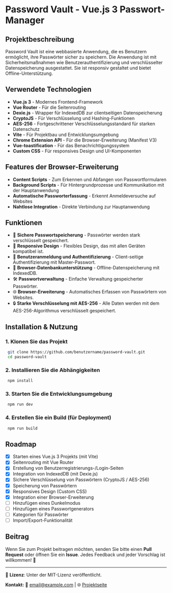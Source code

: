 # Password Vault - Vue.js 3 Passwort-Manager

## Projektbeschreibung
Password Vault ist eine webbasierte Anwendung, die es Benutzern ermöglicht, ihre Passwörter sicher zu speichern. Die Anwendung ist mit Sicherheitsmaßnahmen wie Benutzerauthentifizierung und verschlüsselter Datenspeicherung ausgestattet. Sie ist responsiv gestaltet und bietet Offline-Unterstützung.

## Verwendete Technologien
- **Vue.js 3** - Modernes Frontend-Framework
- **Vue Router** - Für die Seitenrouting
- **Dexie.js** - Wrapper für IndexedDB zur clientseitigen Datenspeicherung
- **CryptoJS** - Für Verschlüsselung und Hashing-Funktionen
- **AES-256** - Fortgeschrittener Verschlüsselungsstandard für starken Datenschutz
- **Vite** - Für Projektbau und Entwicklungsumgebung
- **Chrome Extension API** - Für die Browser-Erweiterung (Manifest V3)
- **Vue-toastification** - Für das Benachrichtigungssystem
- **Custom CSS** - Für responsives Design und UI-Komponenten

## Features der Browser-Erweiterung
- **Content Scripts** - Zum Erkennen und Abfangen von Passwortformularen
- **Background Scripts** - Für Hintergrundprozesse und Kommunikation mit der Hauptanwendung
- **Automatische Passworterfassung** - Erkennt Anmeldeversuche auf Websites
- **Nahtlose Integration** - Direkte Verbindung zur Hauptanwendung

## Funktionen
- 🔐 **Sichere Passwortspeicherung** - Passwörter werden stark verschlüsselt gespeichert.
- 📲 **Responsive Design** - Flexibles Design, das mit allen Geräten kompatibel ist.
- 🔑 **Benutzeranmeldung und Authentifizierung** - Client-seitige Authentifizierung mit Master-Passwort.
- 💾 **Browser-Datenbankunterstützung** - Offline-Datenspeicherung mit IndexedDB.
- 🛠 **Passwortverwaltung** - Einfache Verwaltung gespeicherter Passwörter.
- 🌐 **Browser-Erweiterung** - Automatisches Erfassen von Passwörtern von Websites.
- 🔒 **Starke Verschlüsselung mit AES-256** - Alle Daten werden mit dem AES-256-Algorithmus verschlüsselt gespeichert.

## Installation & Nutzung
### 1. Klonen Sie das Projekt
```bash
 git clone https://github.com/benutzername/password-vault.git
 cd password-vault
```
### 2. Installieren Sie die Abhängigkeiten
```bash
 npm install
```
### 3. Starten Sie die Entwicklungsumgebung
```bash
 npm run dev
```
### 4. Erstellen Sie ein Build (für Deployment)
```bash
 npm run build
```

## Roadmap
- [x] Starten eines Vue.js 3 Projekts (mit Vite)
- [x] Seitenrouting mit Vue Router
- [x] Erstellung von Benutzerregistrierungs-/Login-Seiten
- [x] Integration von IndexedDB (mit Dexie.js)
- [x] Sichere Verschlüsselung von Passwörtern (CryptoJS / AES-256)
- [x] Speicherung von Passwörtern
- [x] Responsives Design (Custom CSS)
- [x] Integration einer Browser-Erweiterung
- [ ] Hinzufügen eines Dunkelmodus
- [ ] Hinzufügen eines Passwortgenerators
- [ ] Kategorien für Passwörter
- [ ] Import/Export-Funktionalität

## Beitrag
Wenn Sie zum Projekt beitragen möchten, senden Sie bitte einen **Pull Request** oder öffnen Sie ein **Issue**. Jedes Feedback und jeder Vorschlag ist willkommen! 🚀

---

📌 **Lizenz**: Unter der MIT-Lizenz veröffentlicht.

**Kontakt:**
📧 email@example.com | 🌐 [Projektseite](https://github.com/kerimakkis/password-vault)
